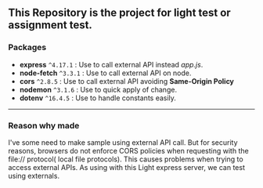 ## This Repository is the project for **light test** or **assignment test**.

### Packages

-   **express** `^4.17.1` : Use to call external API instead _app.js_.
-   **node-fetch** `^3.3.1` : Use to call external API on node.
-   **cors** `^2.8.5` : Use to call external API avoiding **Same-Origin Policy**
-   **nodemon** `^3.1.6` : Use to quick apply of change.
-   **dotenv** `^16.4.5` : Use to handle constants easily.

---

### Reason why made

I've some need to make sample using external API call. But for security reasons, browsers do not enforce CORS policies when requesting with the file:// protocol( local file protocols). This causes problems when trying to access external APIs. As using with this Light express server, we can test using externals.
